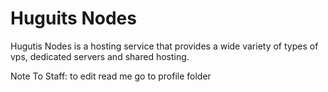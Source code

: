 # Huguits Nodes
Hugutis Nodes is a hosting service that provides a wide variety of types of vps, dedicated servers and shared hosting.

Note To Staff: to edit read me go to profile folder
